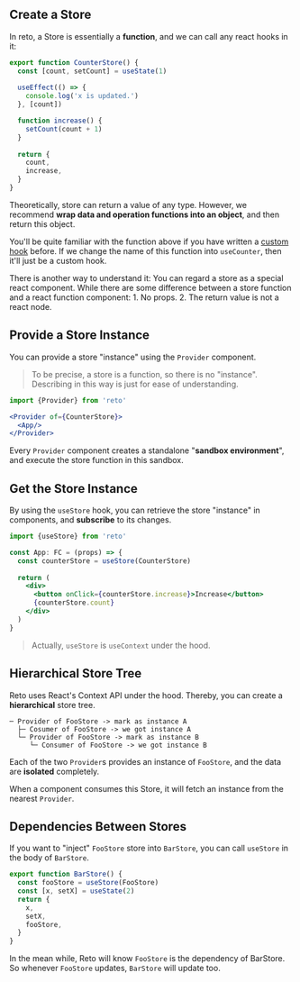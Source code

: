 ## Create a Store

In reto, a Store is essentially a **function**, and we can call any react hooks in it:

```jsx
export function CounterStore() {
  const [count, setCount] = useState(1)
  
  useEffect(() => {
    console.log('x is updated.')
  }, [count])

  function increase() {
    setCount(count + 1)
  }
  
  return {
    count,
    increase,
  }
}
```

Theoretically, store can return a value of any type. However, we recommend **wrap data and operation functions into an object**, and then return this object.

You'll be quite familiar with the function above if you have written a [custom hook](https://reactjs.org/docs/hooks-custom.html) before. If we change the name of this function into `useCounter`, then it'll just be a custom hook.

There is another way to understand it: You can regard a store as a special react component. While there are some difference between a store function and a react function component: 1. No props. 2. The return value is not a react node.

## Provide a Store Instance

You can provide a store "instance" using the `Provider` component.

> To be precise, a store is a function, so there is no "instance". Describing in this way is just for ease of understanding.

```jsx
import {Provider} from 'reto'

<Provider of={CounterStore}>
  <App/>
</Provider>
```

Every `Provider` component creates a standalone "**sandbox environment**", and execute the store function in this sandbox.

## Get the Store Instance


By using the `useStore` hook, you can retrieve the store "instance" in components, and **subscribe** to its changes.

```jsx
import {useStore} from 'reto'

const App: FC = (props) => {
  const counterStore = useStore(CounterStore)
  
  return (
    <div>
      <button onClick={counterStore.increase}>Increase</button>
      {counterStore.count}
    </div>
  )
}
```

> Actually, `useStore` is `useContext` under the hood.

## Hierarchical Store Tree

Reto uses React's Context API under the hood. Thereby, you can create a **hierarchical** store tree.

```
─ Provider of FooStore -> mark as instance A
  ├─ Cosumer of FooStore -> we got instance A
  └─ Provider of FooStore -> mark as instance B
     └─ Consumer of FooStore -> we got instance B
```

Each of the two `Provider`s provides an instance of `FooStore`, and the data are **isolated** completely.

When a component consumes this Store, it will fetch an instance from the nearest `Provider`.

## Dependencies Between Stores

If you want to "inject" `FooStore` store into `BarStore`, you can call `useStore` in the body of `BarStore`.

```jsx
export function BarStore() {
  const fooStore = useStore(FooStore)
  const [x, setX] = useState(2)
  return {
    x,
    setX,
    fooStore,
  }
}
```

In the mean while, Reto will know `FooStore` is the dependency of BarStore. So whenever `FooStore` updates, `BarStore` will update too. 
